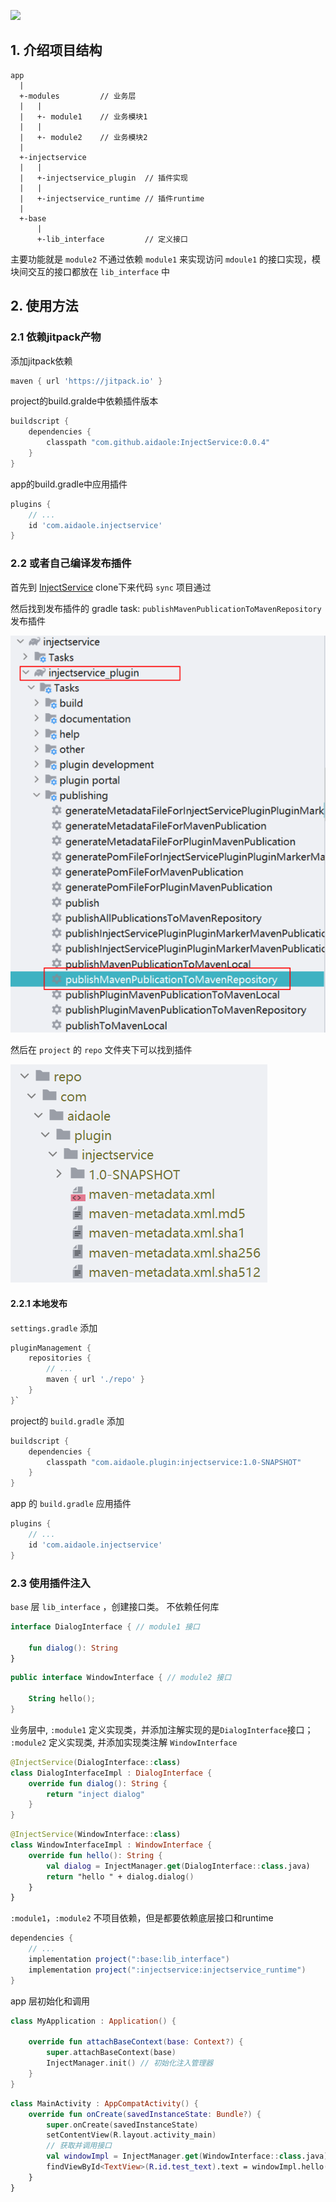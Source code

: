 [![](https://jitpack.io/v/aidaole/InjectService.svg)](https://jitpack.io/#aidaole/InjectService)

## 1. 介绍项目结构

```
app
  |
  +-modules         // 业务层
  |   |
  |   +- module1    // 业务模块1
  |   |
  |   +- module2    // 业务模块2
  |
  +-injectservice
  |   |
  |   +-injectservice_plugin  // 插件实现
  |   |
  |   +-injectservice_runtime // 插件runtime
  |  
  +-base
      |
      +-lib_interface         // 定义接口 
```
主要功能就是 `module2` 不通过依赖 `module1` 来实现访问 `mdoule1` 的接口实现，模块间交互的接口都放在 `lib_interface` 中

## 2. 使用方法

### 2.1 依赖jitpack产物

添加jitpack依赖

```groovy
maven { url 'https://jitpack.io' }
```

project的build.gralde中依赖插件版本

```groovy
buildscript {
    dependencies {
        classpath "com.github.aidaole:InjectService:0.0.4"
    }
}
```

app的build.gradle中应用插件

```groovy
plugins {
    // ...
    id 'com.aidaole.injectservice'
}
```

### 2.2 或者自己编译发布插件

首先到 [InjectService](https://github.com/aidaole/InjectService) clone下来代码 `sync` 项目通过

然后找到发布插件的 gradle task: `publishMavenPublicationToMavenRepository` 发布插件

![](images/injectservice/publish_plugin.png)

然后在 `project` 的 `repo` 文件夹下可以找到插件

![](images/injectservice/publish_succ.png)

#### 2.2.1 本地发布

`settings.gradle` 添加

```gradle
pluginManagement {
    repositories {
        // ...
        maven { url './repo' }
    }
}`
```

project的 `build.gradle` 添加

```gradle
buildscript {
    dependencies {
        classpath "com.aidaole.plugin:injectservice:1.0-SNAPSHOT"
    }
}
```

app 的 `build.gradle` 应用插件

```gradle
plugins {
    // ...
    id 'com.aidaole.injectservice'
}
```

### 2.3 使用插件注入

`base` 层 `lib_interface` ，创建接口类。 不依赖任何库

```kotlin
interface DialogInterface { // module1 接口

    fun dialog(): String
}
```

```kotlin
public interface WindowInterface { // module2 接口

    String hello();
}

```

业务层中, `:module1` 定义实现类，并添加注解实现的是`DialogInterface`接口；
`:module2` 定义实现类, 并添加实现类注解 `WindowInterface`

```kotlin
@InjectService(DialogInterface::class)
class DialogInterfaceImpl : DialogInterface {
    override fun dialog(): String {
        return "inject dialog"
    }
}
```

```kotlin
@InjectService(WindowInterface::class)
class WindowInterfaceImpl : WindowInterface {
    override fun hello(): String {
        val dialog = InjectManager.get(DialogInterface::class.java)
        return "hello " + dialog.dialog()
    }
}
```

`:module1`，`:module2` 不项目依赖，但是都要依赖底层接口和runtime

```gradle
dependencies {
    // ...
    implementation project(":base:lib_interface")
    implementation project(":injectservice:injectservice_runtime")
}
```

app 层初始化和调用

```kotlin
class MyApplication : Application() {

    override fun attachBaseContext(base: Context?) {
        super.attachBaseContext(base)
        InjectManager.init() // 初始化注入管理器
    }
}
```

```kotlin
class MainActivity : AppCompatActivity() {
    override fun onCreate(savedInstanceState: Bundle?) {
        super.onCreate(savedInstanceState)
        setContentView(R.layout.activity_main)
        // 获取并调用接口
        val windowImpl = InjectManager.get(WindowInterface::class.java)
        findViewById<TextView>(R.id.test_text).text = windowImpl.hello()
    }
}
```